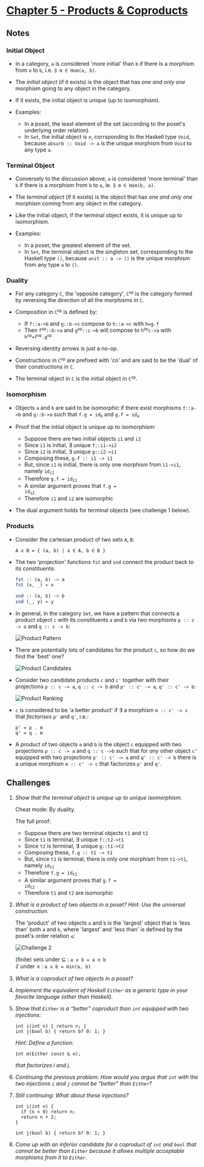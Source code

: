 # [Chapter 5 - Products & Coproducts](https://bartoszmilewski.com/2015/01/07/products-and-coproducts)

## Notes

### Initial Object

- In a category, `a` is considered 'more initial' than `b` if there is a
  morphism from `a` to `b`, i.e. `∃ m ∈ Hom(a, b)`.

- The _initial object_ (if it exists) is the object that has *one and only one*
  morphism going to any object in the category.

- If it exists, the initial object is unique (up to isomorphism).

- Examples:
    - In a poset, the least element of the set (according to the poset's
      underlying order relation).
    - In `Set`, the initial object is `∅`, corrsponding to the Haskell type
      `Void`, because `absurb :: Void -> a` is the unique morphism from `Void`
      to any type `a`.


### Terminal Object

- Conversely to the discussion above, `a` is considered 'more terminal' than `b`
  if there is a morphism from `b` to `a`, ie. `∃ m ∈ Hom(b, a)`.

- The _terminal object_ (if it exists) is the object that has *one and only one*
  morphism coming from any object in the category.

- Like the initial object, if the terminal object exists, it is unique up to
  isomorphism.

- Examples:
    - In a poset, the greatest element of the set.
    - In `Set`, the terminal object is the singleton set, corresponding to the
      Haskell type `()`, because `unit :: a -> ()` is the unique morphism from
      any type `a` to `()`.


### Duality

- For any category `C`, the 'opposite category', <code>C<sup>op</sup></code> is
  the category formed by reversing the direction of all the morphisms in `C`.

- Composition in <code>C<sup>op</sup></code> is defined by:
    - If `f::a->b` and `g::b->c` compose to `h::a->c` with `h=g.f`
    - Then <code>f<sup>op</sup>::b->a</code> and
      <code>g<sup>op</sup>::c->b</code> will compose to
      <code>h<sup>op</sup>c->a</code> with
      <code>h<sup>op</sup>=f<sup>op</sup>.g<sup>op</sup></code>

- Reversing identity arrows is just a no-op.

- Constructions in <code>C<sup>op</sup></code> are prefixed with 'co' and are
  said to be the 'dual' of their constructions in `C`.

- The terminal object in `C` is the initial object in
  <code>C<sup>op</sup></code>.


### Isomorphism

- Objects `a` and `b` are said to be _isomorphic_ if there exist morphisms
  `f::a->b` and `g::b->a` such that <code>f.g = id<sub>b</sub></code> and
  <code>g.f = id<sub>a</sub></code>

- Proof that the intiial object is unique up to isomorphism:
    - Suppose there are two initial objects `i1` and `i2`
    - Since `i1` is initial, ∃ unique `f::i1->i2`
    - Since `i2` is initial, ∃ unique `g::i2->i1`
    - Composing these, `g.f :: i1 -> i1`
    - But, since `i1` is initial, there is only one morphism from `i1->i1`,
      namely <code>id<sub>i1</sub></code>
    - Therefore <code>g.f = id<sub>i1</sub></code>
    - A similar argument proves that <code>f.g = id<sub>i2</sub></code>
    - Therefore `i1` and `i2` are isomorphic

- The dual argument holds for terminal objects (see challenge 1 below).



### Products

- Consider the cartesian product of two sets `A`, `B`:
    ```
    A x B = { (a, b) | a ∈ A, b ∈ B }
    ```

- The two 'projection' functions `fst` and `snd` connect the product back to its
  constituents:
    ```haskell
    fst :: (a, b) -> a
    fst (x, _) = x

    snd :: (a, b) -> b
    snd (_, y) = y
    ```

- In general, in the category `Set`, we have a pattern that connects a product
  object `c` with its constituents `a` and `b` via two morphisms `p :: c -> a`
  and `q :: c -> b`:

    ![Product Pattern](images/product-pattern.jpg)

- There are potentially lots of candidates for the product `c`, so how do we
  find the 'best' one?

    ![Product Candidates](images/product-candidates.jpg)

- Consider two candidate products `c` and `c'` together with their projections
  `p :: c -> a`, `q :: c -> b` and `p' :: c' -> a`, `q' :: c' -> b`:

    ![Product Ranking](images/product-ranking.jpg)

- `c` is considered to be 'a better product' if ∃ a morphism `m :: c' -> c` that
  _factorises_ `p'` and `q'`, i.e.:
    ```
    p' = p . m
    q' = q . m
    ```

- A _product_ of two objects `a` and `b` is the object `c` equipped with two
  projections `p :: c -> a` and `q :: c ->b` such that for *any* other object
  `c’` equipped with two projections `p' :: c' -> a` and `q' :: c' -> b` there
  is a unique morphism `m :: c' -> c` that factorizes `p'` and `q'`.



## Challenges

1. _Show that the terminal object is unique up to unique isomorphism._

    Cheat mode: By duality.

    The full proof:
    - Suppose there are two terminal objects `t1` and `t2`
    - Since `t1` is terminal, ∃ unique `f::t2->t1`
    - Since `t2` is terminal, ∃ unique `g::t1->t2`
    - Composing these, `f.g :: t1 -> t1`
    - But, since `t1` is terminal, there is only one morphism from `t1->t1`,
      namely <code>id<sub>t1</sub></code>
    - Therefore <code>f.g = id<sub>t1</sub></code>
    - A similar argument proves that <code>g.f = id<sub>t2</sub></code>
    - Therefore `t1` and `t2` are isomorphic

2. _What is a product of two objects in a poset? Hint: Use the universal
   construction._

    The 'product' of two objects `a` and `b` is the 'largest' object that is
    'less than' both `a` and `b`, where 'largest' and 'less than' is defined by
    the poset's order relation `≤`:

    ![Challenge 2](images/challenges-05-2.jpg)  

    (finite) sets under ⊆ : `a x b = a ∩ b`  
    ℤ under ≤ : `a x b = min(a, b)`

3. _What is a coproduct of two objects in a poset?_

4. _Implement the equivalent of Haskell `Either` as a generic type in your
   favorite language (other than Haskell)._

5. _Show that `Either` is a “better” coproduct than `int` equipped with two injections:_
    ```
    int i(int n) { return n; }
    int j(bool b) { return b? 0: 1; }
    ```

   _Hint: Define a function:_

   ```
   int m(Either const & e);
   ```

   _that factorizes i and j._

6. _Continuing the previous problem: How would you argue that `int` with the two
   injections `i` and `j` cannot be “better” than `Either`?_



7. _Still continuing: What about these injections?_

    ```
    int i(int n) { 
      if (n < 0) return n;
      return n + 2;
    }

    int j(bool b) { return b? 0: 1; }
    ```

8. _Come up with an inferior candidate for a coproduct of `int` and `bool` that
   cannot be better than `Either` because it allows multiple acceptable
   morphisms from it to `Either`._


